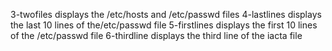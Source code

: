 3-twofiles displays the /etc/hosts and /etc/passwd files
4-lastlines displays the last 10 lines of the/etc/passwd file
 5-firstlines displays the first 10 lines of the /etc/passwd file
6-thirdline displays the third line of the iacta file
